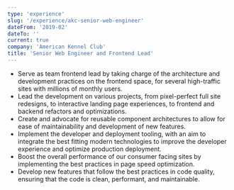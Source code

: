 ```yaml
---
type: 'experience'
slug: '/experience/akc-senior-web-engineer'
dateFrom: '2019-02'
dateTo: ''
current: true
company: 'American Kennel Club'
title: 'Senior Web Engineer and Frontend Lead'
---
```


- Serve as team frontend lead by taking charge of the architecture and development practices on the frontend space, for several high-traffic sites with millions of monthly users.
- Lead the development on various projects, from pixel-perfect full site redesigns, to interactive landing page experiences, to frontend and backend refactors and optimizations.
- Create and advocate for reusable component architectures to allow for ease of maintainability and development of new features.
- Implement the developer and deployment tooling, with an aim to integrate the best fitting modern technologies to improve the developer experience and optimize production deployment.
- Boost the overall performance of our consumer facing sites by implementing the best practices in page speed optimization.
- Develop new features that follow the best practices in code quality, ensuring that the code is clean, performant, and maintainable.
